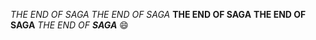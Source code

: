 *THE END OF SAGA*
_THE END OF SAGA_
**THE END OF SAGA**
__THE END OF SAGA__
_THE END OF **SAGA**_
:smile:
